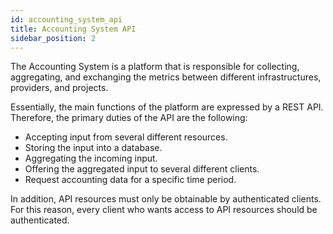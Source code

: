 ```yaml
---
id: accounting_system_api
title: Accounting System API
sidebar_position: 2
---
```


The Accounting System is a platform that is responsible for collecting,
aggregating, and exchanging the metrics between different infrastructures,
providers, and projects.

Essentially, the main functions of the platform are expressed by a REST
API. Therefore, the primary duties of the API are the following:

- Accepting input from several different resources.
- Storing the input into a database.
- Aggregating the incoming input.
- Offering the aggregated input to several different clients.
- Request accounting data for a specific time period.

In addition, API resources must only be obtainable by authenticated
clients. For this reason, every client who wants access to API resources
should be authenticated.
